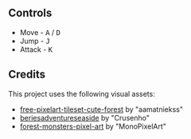 ## Controls
* Move - <kbd>A</kbd> / <kbd>D</kbd>
* Jump - <kbd>J</kbd>
* Attack - <kbd>K</kbd>

## Credits

This project uses the following visual assets:

  * [free-pixelart-tileset-cute-forest](https://aamatniekss.itch.io/free-pixelart-tileset-cute-forest) by "aamatniekss"
  * [beriesadventureseaside](https://crusenho.itch.io/beriesadventureseaside) by "Crusenho"
  * [forest-monsters-pixel-art](https://monopixelart.itch.io/forest-monsters-pixel-art) by "MonoPixelArt"
